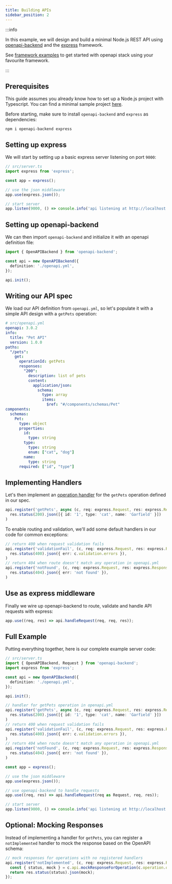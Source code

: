 ```yaml
---
title: Building APIs
sidebar_position: 2
---
```


:::info

In this example, we will design and build a minimal Node.js REST API using [openapi-backend](/docs/openapi-backend) and the [express](https://expressjs.com) framework.

See [framework examples](/docs/openapi-backend/examples/) to get started with openapi stack using your favourite framework.

:::

## Prerequisites

This guide assumes you already know how to set up a Node.js project with Typescript. You can find a minimal sample project [here](https://github.com/anttiviljami/openapi-backend/tree/master/examples/express-typescript).

Before starting, make sure to install `openapi-backend` and `express` as dependencies:

```
npm i openapi-backend express
```

## Setting up express

We will start by setting up a basic express server listening on port `9000`:

```ts
// src/server.ts
import express from 'express';

const app = express();

// use the json middleware
app.use(express.json());

// start server
app.listen(9000, () => console.info('api listening at http://localhost:9000'));
```

## Setting up openapi-backend

We can then import `openapi-backend` and initialize it with an openapi definition file:

```ts
import { OpenAPIBackend } from 'openapi-backend';

const api = new OpenAPIBackend({
  definition: './openapi.yml',
});

api.init();
```

## Writing our API spec

We load our API definition from `openapi.yml`, so let's populate it with a simple API design with a `getPets` operation:

```yaml
# src/openapi.yml
openapi: 3.0.2
info:
  title: "Pet API"
  version: 1.0.0
paths:
  "/pets":
    get:
      operationId: getPets
      responses:
        "200":
          description: list of pets
          content:
            application/json:
              schema:
                type: array
                items:
                  $ref: "#/components/schemas/Pet"
components:
  schemas:
    Pet:
      type: object
      properties:
        id:
          type: string
        type:
          type: string
          enum: ["cat", "dog"]
        name:
          type: string
      required: ["id", "type"]
```

## Implementing Handlers

Let's then implement an [operation handler](/docs/openapi-backend/operation-handlers/) for the `getPets` operation defined in our spec.

```ts
api.register('getPets', async (c, req: express.Request, res: express.Response) =>
  res.status(200).json([{ id: '1', type: 'cat', name: 'Garfield' }])
)
```

To enable routing and validation, we'll add some default handlers in our code for common exceptions:

```ts
// return 400 when request validation fails
api.register('validationFail', (c, req: express.Request, res: express.Response) =>
  res.status(400).json({ err: c.validation.errors }),
)
// return 404 when route doesn't match any operation in openapi.yml
api.register('notFound', (c, req: express.Request, res: express.Response) =>
  res.status(404).json({ err: 'not found' }),
)
```


## Use as express middleware

Finally we wire up openapi-backend to route, validate and handle API requests with express:

```ts
app.use((req, res) => api.handleRequest(req, req, res));
```

## Full Example

Putting everything together, here is our complete example server code:

```ts
// src/server.ts
import { OpenAPIBackend, Request } from 'openapi-backend';
import express from 'express';

const api = new OpenAPIBackend({
  definition: './openapi.yml',
});

api.init();

// handler for getPets operation in openapi.yml
api.register('getPets', async (c, req: express.Request, res: express.Response) =>
  res.status(200).json([{ id: '1', type: 'cat', name: 'Garfield' }])
)
// return 400 when request validation fails
api.register('validationFail', (c, req: express.Request, res: express.Response) =>
  res.status(400).json({ err: c.validation.errors }),
)
// return 404 when route doesn't match any operation in openapi.yml
api.register('notFound', (c, req: express.Request, res: express.Response) =>
  res.status(404).json({ err: 'not found' }),
)

const app = express();

// use the json middleware
app.use(express.json());

// use openapi-backend to handle requests
app.use((req, res) => api.handleRequest(req as Request, req, res));

// start server
app.listen(9000, () => console.info('api listening at http://localhost:9000'));
```

## Optional: Mocking Responses

Instead of implementing a handler for `getPets`, you can register a `notImplemented` handler to mock the response based
on the OpenAPI schema:

```ts
// mock responses for operations with no registered handlers
api.register('notImplemented', (c, req: express.Request, res: express.Response) => {
  const { status, mock } = c.api.mockResponseForOperation(c.operation.operationId);
  return res.status(status).json(mock);
});
```